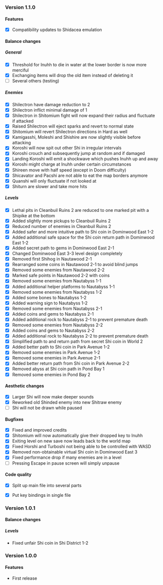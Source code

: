 ### Version 1.1.0

#### Features

* [X] Compatibility updates to Shidacea emulation

#### Balance changes

##### General

* [X] Threshold for Inuhh to die in water at the lower border is now more merciful
* [X] Exchanging items will drop the old item instead of deleting it
* [ ] Several others (testing)

##### Enemies

* [X] Shilectron have damage reduction to 2
* [X] Shilectron inflict minimal damage of 1
* [X] Shilectron in Shitomium fight will now expand their radius and fluctuate if attacked
* [X] Raised Shilectron will eject sparks and revert to normal state
* [X] Shitomium will revert Shilectron directions in Hard as well
* [X] Kamigasshi, Moleshi and Shishire are now slightly visible before attacking
* [X] Koroshi will now spit out other Shi in irregular intervals
* [X] Koroshi crouch and subsequently jump at random and if damaged
* [X] Landing Koroshi will emit a shockwave which pushes Inuhh up and away
* [X] Koroshi might charge at Inuhh under certain circumstances
* [X] Shireen move with half speed (except in Doom difficulty)
* [X] Shicavator and Pacshi are not able to eat the map borders anymore
* [X] Quanshi will only fluctuate if not looked at
* [X] Shiturn are slower and take more hits

##### Levels

* [X] Lethal pits in Cleanbuil Ruins 2 are reduced to one marked pit with a Shipike at the bottom
* [X] Added slightly more pickups to Cleanbuil Ruins 2
* [X] Reduced number of enemies in Cleanbuil Ruins 2
* [X] Added safer and more intuitive path to Shi coin in Dominwood East 1-2
* [X] Added additional safe space for the Shi coin return path in Dominwood East 1-2
* [X] Added secret path to gems in Dominwood East 2-1
* [X] Changed Dominwood East 3-3 level design completely
* [X] Removed first Shihog in Nautawood 2-1
* [X] Rearranged some coins in Nautawood 2-1 to avoid blind jumps
* [X] Removed some enemies from Nautawood 2-2
* [X] Marked safe points in Nautawood 2-2 with coins
* [X] Removed some enemies from Nautabyss 1-1
* [X] Added additional helper platforms to Nautabyss 1-1
* [X] Removed some enemies from Nautabyss 1-2
* [X] Added some bones to Nautabyss 1-2
* [X] Added warning sign to Nautabyss 1-2
* [X] Removed some enemies from Nautabyss 2-1
* [X] Added coins and gems to Nautabyss 2-1
* [X] Added additional rock to Nautabyss 2-1 to prevent premature death
* [X] Removed some enemies from Nautabyss 2-2
* [X] Added coins and gems to Nautabyss 2-2
* [X] Added additional rock to Nautabyss 2-2 to prevent premature death
* [X] Simplified path to and return path from secret Shi coin in World 2
* [X] Added better path to Shi coin in Park Avenue 1-2
* [X] Removed some enemies in Park Avenue 1-2
* [X] Removed some enemies in Park Avenue 2-1
* [X] Added better return path from Shi coin in Park Avenue 2-2
* [X] Removed abyss at Shi coin path in Pond Bay 1
* [X] Removed some enemies in Pond Bay 2

#### Aesthetic changes

* [X] Larger Shi will now make deeper sounds
* [X] Reworked old Shinded enemy into new Shitraw enemy
* [ ] Shi will not be drawn while paused

#### Bugfixes

* [X] Fixed and improved credits
* [X] Shitomium will now automatically give their dropped key to Inuhh
* [X] Exiting level on new save now leads back to the world map
* [X] Fixed Horshi and Turboshi not being able to be controlled with WASD
* [X] Removed non-obtainable virtual Shi coin in Dominwood East 3
* [X] Fixed performance drop if many enemies are in a level
* [ ] Pressing Escape in pause screen will simply unpause

#### Code quality

* [X] Split up main file into several parts
* [X] Put key bindings in single file



### Version 1.0.1

#### Balance changes

##### Levels

* Fixed unfair Shi coin in Shi District 1-2



### Version 1.0.0

#### Features

* First release
